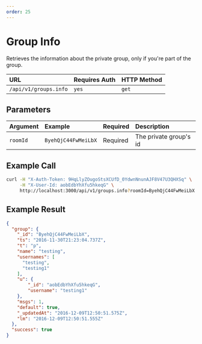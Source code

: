 ```yaml
---
order: 25
---
```


# Group Info
Retrieves the information about the private group, only if you're part of the group.

| URL | Requires Auth | HTTP Method |
| :--- | :--- | :--- |
| `/api/v1/groups.info` | `yes` | `get` |

## Parameters
| Argument | Example | Required | Description |
| :--- | :--- | :--- | :--- |
| `roomId` | `ByehQjC44FwMeiLbX` | Required | The private group's id |

## Example Call
```bash
curl -H "X-Auth-Token: 9HqLlyZOugoStsXCUfD_0YdwnNnunAJF8V47U3QHXSq" \
     -H "X-User-Id: aobEdbYhXfu5hkeqG" \
     http://localhost:3000/api/v1/groups.info?roomId=ByehQjC44FwMeiLbX
```

## Example Result
```json
{
  "group": {
    "_id": "ByehQjC44FwMeiLbX",
    "ts": "2016-11-30T21:23:04.737Z",
    "t": "p",
    "name": "testing",
    "usernames": [
      "testing",
      "testing1"
    ],
    "u": {
        "_id": "aobEdbYhXfu5hkeqG",
        "username": "testing1"
    },
    "msgs": 1,
    "default": true,
    "_updatedAt": "2016-12-09T12:50:51.575Z",
    "lm": "2016-12-09T12:50:51.555Z"
  },
  "success": true
}
```
